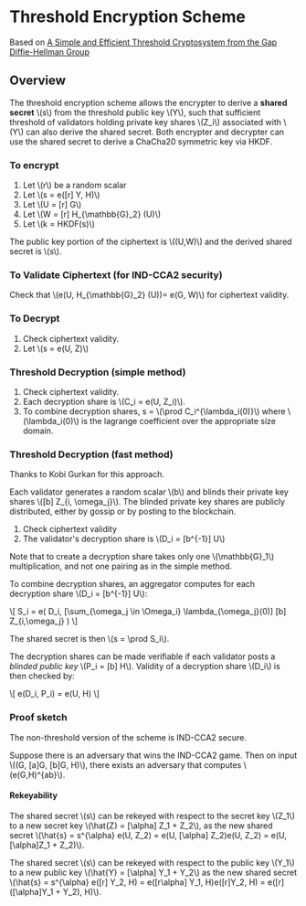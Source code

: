 # Threshold Encryption Scheme

Based on [A Simple and Efficient Threshold Cryptosystem from the Gap Diffie-Hellman Group](https://citeseerx.ist.psu.edu/viewdoc/download?doi=10.1.1.119.1717&rep=rep1&type=pdf)

## Overview

The threshold encryption scheme allows the encrypter to derive a **shared secret** \\(s\\) from the threshold public key \\(Y\\), such that sufficient threshold of validators holding private key shares \\(Z_i\\) associated with \\(Y\\) can also derive the shared secret. Both encrypter and decrypter can use the shared secret to derive a ChaCha20 symmetric key via HKDF.

### To encrypt

1. Let \\(r\\) be a random scalar
2. Let \\(s = e([r] Y, H)\\)
3. Let \\(U = [r] G\\)
4. Let \\(W = [r] H_{\mathbb{G}_2} (U)\\)
5. Let \\(k = HKDF(s)\\)

The public key portion of the ciphertext is \\((U,W)\\) and the derived shared secret is \\(s\\).

### To Validate Ciphertext (for IND-CCA2 security)

Check that \\(e(U, H_{\mathbb{G}_2} (U))= e(G, W)\\) for ciphertext validity.

### To Decrypt

1. Check ciphertext validity.
2. Let \\(s = e(U, Z)\\)

### Threshold Decryption (simple method)

1. Check ciphertext validity.
2. Each decryption share is \\(C_i = e(U, Z_i)\\).
3. To combine decryption shares, s = \\(\prod C_i^{\lambda_i(0)}\\) where \\(\lambda_i(0)\\) is the lagrange coefficient over the appropriate size domain.


### Threshold Decryption (fast method)

Thanks to Kobi Gurkan for this approach.

Each validator generates a random scalar \\(b\\) and blinds their private key shares \\([b] Z_{i, \omega_j}\\). The blinded private key shares are publicly distributed, either by gossip or by posting to the blockchain. 

1. Check ciphertext validity
2. The validator's decryption share is \\(D_i = [b^{-1}] U\\)

Note that to create a decryption share takes only one \\(\mathbb{G}_1\\) multiplication, and not one pairing as in the simple method.

To combine decryption shares, an aggregator computes for each decryption share \\(D_i = [b^{-1}] U\\):

\\[ S_i = e( D_i, [\sum_{\omega_j \in \Omega_i} \lambda_{\omega_j}(0)] [b] Z_{i,\omega_j}  ) \\]

The shared secret is then \\(s = \prod S_i\\).

The decryption shares can be made verifiable if each validator posts a *blinded public key* \\(P_i =  [b] H\\). Validity of a decryption share \\(D_i\\) is then checked by:

\\[ e(D_i, P_i) = e(U, H) \\]

### Proof sketch

The non-threshold version of the scheme is IND-CCA2 secure. 

Suppose there is an adversary that wins the IND-CCA2 game. Then on input \\((G, [a]G, [b]G, H)\\), there exists an adversary that computes  \\(e(G,H)^{ab}\\).

#### Rekeyability

The shared secret \\(s\\) can be rekeyed with respect to the secret key \\(Z_1\\) to a new secret key \\(\hat{Z} = [\alpha] Z_1 + Z_2\\), as the new shared secret \\(\hat{s} = s^{\alpha} e(U, Z_2) = e(U, [\alpha] Z_2)e(U, Z_2) = e(U, [\alpha]Z_1 + Z_2)\\).

The shared secret \\(s\\) can be rekeyed with respect to the public key \\(Y_1\\) to a new public key \\(\hat{Y} = [\alpha] Y_1 + Y_2\\) as the new shared secret \\(\hat{s} = s^{\alpha} e([r] Y_2, H) = e([r\alpha] Y_1, H)e([r]Y_2, H) = e([r]([\alpha]Y_1 + Y_2), H)\\).
 